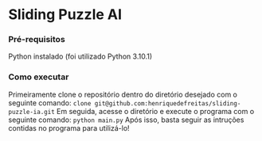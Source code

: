 # Sliding Puzzle AI
### Pré-requisitos
Python instalado (foi utilizado Python 3.10.1)
### Como executar
Primeiramente clone o repositório dentro do diretório desejado com o seguinte comando:
`clone git@github.com:henriquedefreitas/sliding-puzzle-ia.git`
Em seguida, acesse o diretório e execute o programa com o seguinte comando:
`python main.py`
Após isso, basta seguir as intruções contidas no programa para utilizá-lo!